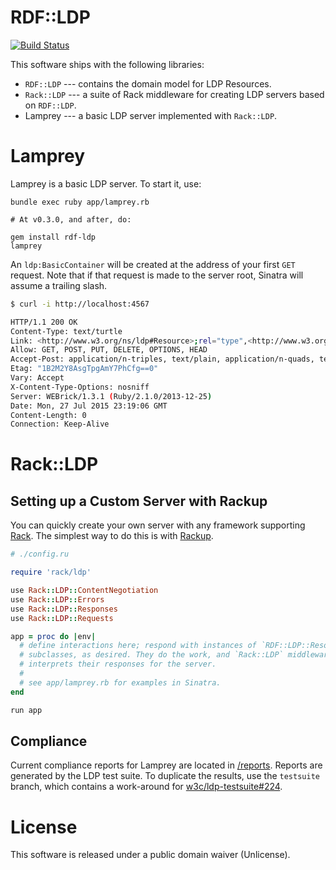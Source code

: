 RDF::LDP
========

[![Build Status](https://travis-ci.org/ruby-rdf/rdf-ldp.svg?branch=develop)](https://travis-ci.org/ruby-rdf/rdf-ldp)

This software ships with the following libraries:

  - `RDF::LDP` --- contains the domain model for LDP Resources.
  - `Rack::LDP` --- a suite of Rack middleware for creating LDP servers based on
  `RDF::LDP`.
  - Lamprey --- a basic LDP server implemented with `Rack::LDP`.

Lamprey
=======

Lamprey is a basic LDP server. To start it, use:

```
bundle exec ruby app/lamprey.rb

# At v0.3.0, and after, do:

gem install rdf-ldp
lamprey
```

An `ldp:BasicContainer` will be created at the address of your first
`GET` request. Note that if that request is made to the server root,
Sinatra will assume a trailing slash.

```bash
$ curl -i http://localhost:4567

HTTP/1.1 200 OK
Content-Type: text/turtle
Link: <http://www.w3.org/ns/ldp#Resource>;rel="type",<http://www.w3.org/ns/ldp#RDFSource>;rel="type",<http://www.w3.org/ns/ldp#BasicContainer>;rel="type"
Allow: GET, POST, PUT, DELETE, OPTIONS, HEAD
Accept-Post: application/n-triples, text/plain, application/n-quads, text/x-nquads, application/ld+json, application/x-ld+json, application/rdf+json, text/html, text/n3, text/rdf+n3, application/rdf+n3, application/rdf+xml, text/csv, text/tab-separated-values, application/csvm+json, text/turtle, text/rdf+turtle, application/turtle, application/x-turtle, application/trig, application/x-trig, application/trix
Etag: "1B2M2Y8AsgTpgAmY7PhCfg==0"
Vary: Accept
X-Content-Type-Options: nosniff
Server: WEBrick/1.3.1 (Ruby/2.1.0/2013-12-25)
Date: Mon, 27 Jul 2015 23:19:06 GMT
Content-Length: 0
Connection: Keep-Alive
```

Rack::LDP
==========

Setting up a Custom Server with Rackup
---------------------------------------

You can quickly create your own server with any framework supporting [Rack](https://github.com/rack/). The simplest way to do this is with [Rackup](https://github.com/rack/rack/wiki/(tutorial)-rackup-howto).

```ruby
# ./config.ru

require 'rack/ldp'

use Rack::LDP::ContentNegotiation
use Rack::LDP::Errors
use Rack::LDP::Responses
use Rack::LDP::Requests

app = proc do |env|
  # define interactions here; respond with instances of `RDF::LDP::Resource`
  # subclasses, as desired. They do the work, and `Rack::LDP` middleware
  # interprets their responses for the server.
  #
  # see app/lamprey.rb for examples in Sinatra.
end

run app
```

Compliance
----------

Current compliance reports for Lamprey are located in [/reports](reports/).
Reports are generated by the LDP test suite. To duplicate the results,
use the `testsuite` branch, which contains a work-around for
[w3c/ldp-testsuite#224](https://github.com/w3c/ldp-testsuite/issues/224).


License
========

This software is released under a public domain waiver (Unlicense).

  



